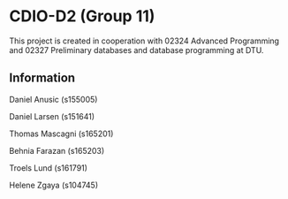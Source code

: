 # CDIO-D2 (Group 11)

This project is created in cooperation with 02324 Advanced Programming and 02327 Preliminary databases and database programming at DTU.

## Information
Daniel Anusic (s155005)

Daniel Larsen (s151641)

Thomas Mascagni (s165201)

Behnia Farazan (s165203)

Troels Lund (s161791)

Helene Zgaya (s104745)
